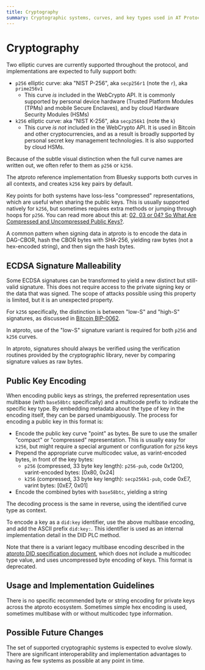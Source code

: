 ```yaml
---
title: Cryptography
summary: Cryptographic systems, curves, and key types used in AT Protocol
---
```


# Cryptography

Two elliptic curves are currently supported throughout the protocol, and implementations are expected to fully support both:

- `p256` elliptic curve: aka "NIST P-256", aka `secp256r1` (note the `r`), aka `prime256v1`
    - This curve *is* included in the WebCrypto API. It is commonly supported by personal device hardware (Trusted Platform Modules (TPMs) and mobile Secure Enclaves), and by cloud Hardware Security Modules (HSMs)
- `k256` elliptic curve: aka "NIST K-256", aka `secp256k1` (note the `k`)
    - This curve *is not* included in the WebCrypto API. It is used in Bitcoin and other cryptocurrencies, and as a result is broadly supported by personal secret key management technologies. It is also supported by cloud HSMs.

Because of the subtle visual distinction when the full curve names are written out, we often refer to them as `p256` or `k256`.

The atproto reference implementation from Bluesky supports both curves in all contexts, and creates `k256`  key pairs by default.

Key points for both systems have loss-less "compressed" representations, which are useful when sharing the public keys. This is usually supported natively for `k256`, but sometimes requires extra methods or jumping through hoops for `p256`. You can read more about this at: [02, 03 or 04? So What Are Compressed and Uncompressed Public Keys?](https://medium.com/asecuritysite-when-bob-met-alice/02-03-or-04-so-what-are-compressed-and-uncompressed-public-keys-6abcb57efeb6).

A common pattern when signing data in atproto is to encode the data in DAG-CBOR, hash the CBOR bytes with SHA-256, yielding raw bytes (not a hex-encoded string), and then sign the hash bytes.


## ECDSA Signature Malleability

Some ECDSA signatures can be transformed to yield a new distinct but still-valid signature. This does not require access to the private signing key or the data that was signed. The scope of attacks possible using this property is limited, but it is an unexpected property.

For `k256` specifically, the distinction is between "low-S" and "high-S" signatures, as discussed in [Bitcoin BIP-0062](https://github.com/bitcoin/bips/blob/master/bip-0062.mediawiki).

In atproto, use of the "low-S" signature variant is required for both `p256` and `k256` curves.

In atproto, signatures should always be verified using the verification routines provided by the cryptographic library, never by comparing signature values as raw bytes.


## Public Key Encoding

When encoding public keys as strings, the preferred representation uses multibase (with `base58btc` specifically) and a multicode prefix to indicate the specific key type. By embedding metadata about the type of key in the encoding itself, they can be parsed unambiguously. The process for encoding a public key in this format is:

- Encode the public key curve "point" as bytes. Be sure to use the smaller "compact" or "compressed" representation. This is usually easy for `k256`, but might require a special argument or configuration for `p256` keys
- Prepend the appropriate curve multicodec value, as varint-encoded bytes, in front of the key bytes:
    - `p256` (compressed, 33 byte key length): `p256-pub`, code 0x1200, varint-encoded bytes: [0x80, 0x24]
    - `k256` (compressed, 33 byte key length): `secp256k1-pub`, code 0xE7, varint bytes: [0xE7, 0x01]
- Encode the combined bytes with `base58btc`, yielding a string

The decoding process is the same in reverse, using the identified curve type as context.

To encode a key as a `did:key` identifier, use the above multibase encoding, and add the ASCII prefix `did:key:`. This identifier is used as an internal implementation detail in the DID PLC method.

Note that there is a variant legacy multibase encoding described in the [atproto DID specification document](/specs/did), which does not include a multicodec type value, and uses uncompressed byte encoding of keys. This format is deprecated.


## Usage and Implementation Guidelines

There is no specific recommended byte or string encoding for private keys across the atproto ecosystem. Sometimes simple hex encoding is used, sometimes multibase with or without multicodec type information.


## Possible Future Changes

The set of supported cryptographic systems is expected to evolve slowly. There are significant interoperability and implementation advantages to having as few systems as possible at any point in time.
